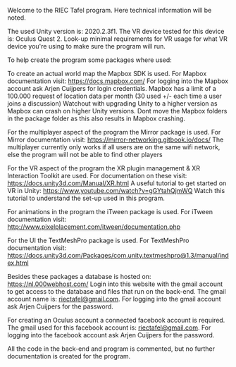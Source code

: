Welcome to the RIEC Tafel program.
Here technical information will be noted.

The used Unity version is: 2020.2.3f1.
The VR device tested for this device is: Oculus Quest 2.
Look-up minimal requirements for VR usage for what VR device you're using to make sure the program will run.

To help create the program some packages where used:

To create an actual world map the Mapbox SDK is used.
For Mapbox documentation visit: https://docs.mapbox.com/
For logging into the Mapbox account ask Arjen Cuijpers for login credentials.
Mapbox has a limit of a 100.000 request of location data per month (30 used +/- each time a user joins 
a discussion)
Watchout with upgrading Unity to a higher version as Mapbox can crash on higher Unity versions.
Dont move the Mapbox folders in the package folder as this also results in Mapbox crashing.

For the multiplayer aspect of the program the Mirror package is used.
For Mirror documentation visit: https://mirror-networking.gitbook.io/docs/
The multiplayer currently only works if all users are on the same wifi network, else the program
will not be able to find other players

For the VR aspect of the program the XR plugin management & XR Interaction Toolkit are used.
For documentation on these visit: https://docs.unity3d.com/Manual/XR.html
A useful tutorial to get started on VR in Unity: https://www.youtube.com/watch?v=gGYtahQjmWQ
Watch this tutorial to understand the set-up used in this program.

For animations in the program the iTween package is used.
For iTween documentation visit: http://www.pixelplacement.com/itween/documentation.php

For the UI the TextMeshPro package is used.
For TextMeshPro documentation visit: https://docs.unity3d.com/Packages/com.unity.textmeshpro@1.3/manual/index.html



Besides these packages a database is hosted on: https://nl.000webhost.com/
Login into this website with the gmail account to get access to the database and files that run on the 
back-end.
The gmail account name is: riectafel@gmail.com.
For logging into the gmail account ask Arjen Cuijpers for the password.

For creating an Oculus account a connected facebook account is required.
The gmail used for this facebook account is: riectafel@gmail.com.
For logging into the facebook account ask Arjen Cuijpers for the password.

All the code in the back-end and program is commented, but no further documentation is created for the 
program.

